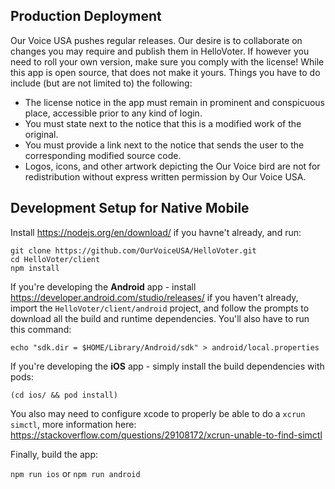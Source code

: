 ## Production Deployment

Our Voice USA pushes regular releases. Our desire is to collaborate on changes you may require and publish them in HelloVoter. If however you need to roll your own version, make sure you comply with the license! While this app is open source, that does not make it yours. Things you have to do include (but are not limited to) the following:

* The license notice in the app must remain in prominent and conspicuous place, accessible prior to any kind of login.
* You must state next to the notice that this is a modified work of the original.
* You must provide a link next to the notice that sends the user to the corresponding modified source code.
* Logos, icons, and other artwork depicting the Our Voice bird are not for redistribution without express written permission by Our Voice USA.

## Development Setup for Native Mobile

Install https://nodejs.org/en/download/ if you havne't already, and run:

    git clone https://github.com/OurVoiceUSA/HelloVoter.git
    cd HelloVoter/client
    npm install

If you're developing the **Android** app - install https://developer.android.com/studio/releases/ if you haven't already, import the `HelloVoter/client/android` project, and follow the prompts to download all the build and runtime dependencies. You'll also have to run this command:

`echo "sdk.dir = $HOME/Library/Android/sdk" > android/local.properties`

If you're developing the **iOS** app - simply install the build dependencies with pods:

`(cd ios/ && pod install)`

You also may need to configure xcode to properly be able to do a `xcrun simctl`, more information here: https://stackoverflow.com/questions/29108172/xcrun-unable-to-find-simctl

Finally, build the app:

`npm run ios` or `npm run android`
